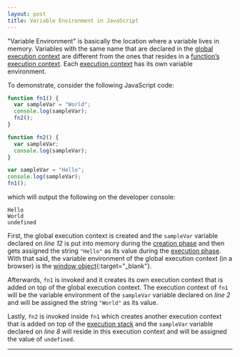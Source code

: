 ```yaml
---
layout: post
title: Variable Environment in JavaScript
---
```


"Variable Environment" is basically the location where a variable lives in memory. Variables with the same name that are declared in the [global execution context](https://kennyalmendral.github.io/javascript-execution-context/) are different from the ones that resides in a [function’s execution context](https://kennyalmendral.github.io/javascript-function-invocation-execution-stack/). Each [execution context](https://kennyalmendral.github.io/javascript-execution-context/) has its own variable environment.

To demonstrate, consider the following JavaScript code:

```javascript
function fn1() {
  var sampleVar = "World";
  console.log(sampleVar);
  fn2();
}

function fn2() {
  var sampleVar;
  console.log(sampleVar);
}

var sampleVar = "Hello";
console.log(sampleVar);
fn1();
```

which will output the following on the developer console:

```
Hello
World
undefined
```

First, the global execution context is created and the `sampleVar` variable declared on _line 12_ is put into memory during the [creation phase](https://kennyalmendral.github.io/javascript-execution-context/) and then gets assigned the string `"Hello"` as its value during the [execution phase](https://kennyalmendral.github.io/javascript-execution-context/). With that said, the variable environment of the global execution context (in a browser) is the [window object](https://www.w3schools.com/jsref/obj_window.asp){:target="_blank"}.

Afterwards, `fn1` is invoked and it creates its own execution context that is added on top of the global execution context. The execution context of `fn1` will be the variable environment of the `sampleVar` variable declared on _line 2_ and will be assigned the string `"World"` as its value.

Lastly, `fn2` is invoked inside `fn1` which creates another execution context that is added on top of the [execution stack](https://kennyalmendral.github.io/javascript-function-invocation-execution-stack/) and the `sampleVar` variable declared on _line 8_ will reside in this execution context and will be assigned the value of `undefined`.

----
